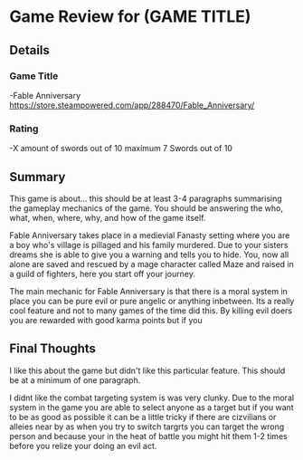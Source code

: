 # Game Review for (GAME TITLE)

## Details

### Game Title

-Fable Anniversary
https://store.steampowered.com/app/288470/Fable_Anniversary/

### Rating

-X amount of swords out of 10 maximum
7 Swords out of 10

## Summary
This game is about... this should be at least 3-4 paragraphs summarising the gameplay mechanics of the game. You should be answering the who, what, when, where, why, and how of the game itself.

Fable Anniversary takes place in a medievial Fanasty setting where you are a boy who's village is pillaged and his family murdered. Due to your sisters dreams she is able to give you a warning and tells you to hide. You, now all alone are saved and rescued by a mage character called Maze and raised in a guild of fighters, here you start off your journey. 

The main mechanic for Fable Anniversary is that there is a moral system in place you can be pure evil or pure angelic or anything inbetween. Its a really cool feature and not to many games of the time did this. By killing evil doers you are rewarded with good karma points but if you 

## Final Thoughts
I like this about the game but didn't like this particular feature. This should be at a minimum of one paragraph.

I didnt like the combat targeting system is was very clunky. Due to the moral system in the game you are able to select anyone as a target but if you want to be as good as possible it can be a little tricky if there are cizvilians or alleies near by as when you try to switch targrts you can target the wrong person and because your in the heat of battle you might hit them 1-2 times before you relize your doing an evil act.

